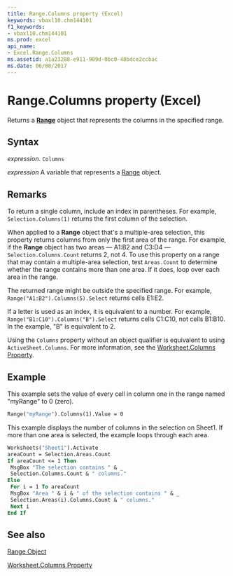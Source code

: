 ```yaml
---
title: Range.Columns property (Excel)
keywords: vbaxl10.chm144101
f1_keywords:
- vbaxl10.chm144101
ms.prod: excel
api_name:
- Excel.Range.Columns
ms.assetid: a1a23288-e911-909d-0bc0-48bdce2ccbac
ms.date: 06/08/2017
---
```



# Range.Columns property (Excel)

Returns a **[Range](Excel.Range(object).md)** object that represents the columns in the specified range.


## Syntax

 _expression_. `Columns`

 _expression_ A variable that represents a [Range](excel.range-graph-property.md) object.


## Remarks

To return a single column, include an index in parentheses. For example, `Selection.Columns(1)` returns the first column of the selection.

When applied to a  **Range** object that's a multiple-area selection, this property returns columns from only the first area of the range. For example, if the **Range** object has two areas — A1:B2 and C3:D4 — `Selection.Columns.Count` returns 2, not 4. To use this property on a range that may contain a multiple-area selection, test `Areas.Count` to determine whether the range contains more than one area. If it does, loop over each area in the range.

The returned range might be outside the specified range. For example, `Range("A1:B2").Columns(5).Select` returns cells E1:E2.

If a letter is used as an index, it is equivalent to a number. For example, `Range("B1:C10").Columns("B").Select` returns cells C1:C10, not cells B1:B10. In the example, "B" is equivalent to 2.

Using the `Columns` property without an object qualifier is equivalent to using  `ActiveSheet.Columns`. For more information, see the [Worksheet.Columns Property](excel.worksheet.columns.md).

## Example

This example sets the value of every cell in column one in the range named "myRange" to 0 (zero).


```vb
Range("myRange").Columns(1).Value = 0
```

This example displays the number of columns in the selection on Sheet1. If more than one area is selected, the example loops through each area.




```vb
Worksheets("Sheet1").Activate 
areaCount = Selection.Areas.Count 
If areaCount <= 1 Then 
 MsgBox "The selection contains " & _ 
 Selection.Columns.Count & " columns." 
Else 
 For i = 1 To areaCount 
 MsgBox "Area " & i & " of the selection contains " & _ 
 Selection.Areas(i).Columns.Count & " columns." 
 Next i 
End If
```


## See also

[Range Object](Excel.Range(object).md) 

[Worksheet.Columns Property](excel.worksheet.columns.md)

